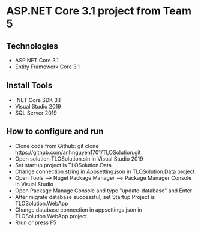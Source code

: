 # ASP.NET Core 3.1 project from Team 5
## Technologies
- ASP.NET Core 3.1
- Entity Framework Core 3.1
## Install Tools
- .NET Core SDK 3.1
- Visual Studio 2019
- SQL Server 2019
## How to configure and run
- Clone code from Github: git clone https://github.com/anhnguyen1701/TLOSolution.git
- Open solution TLOSolution.sln in Visual Studio 2019
- Set startup project is TLOSolution.Data
- Change connection string in Appsetting.json in TLOSolution.Data project
- Open Tools --> Nuget Package Manager -->  Package Manager Console in Visual Studio
- Open Package Manage Console and type "update-database" and Enter
- After migrate database successful, set Startup Project is TLOSolution.WebApp
- Change database connection in appsettings.json in TLOSolution.WebApp project.
- Rrun or press F5
